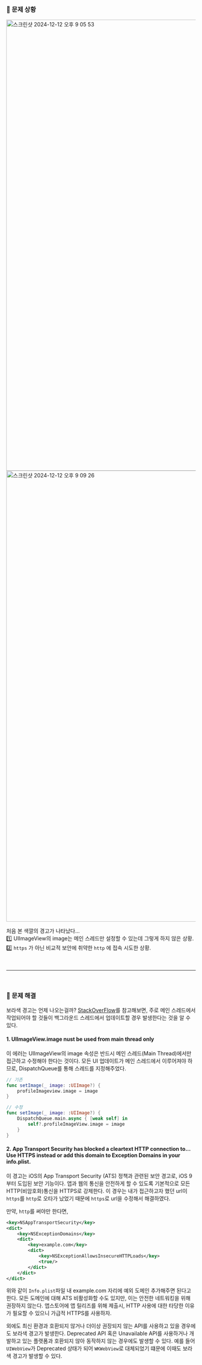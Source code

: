 ### 🚨 문제 상황

<img width="1200" alt="스크린샷 2024-12-12 오후 9 05 53" src="https://github.com/user-attachments/assets/5f2a75d5-4416-4ac9-ab9c-dfebf746cc0b" />

<img width="1200" alt="스크린샷 2024-12-12 오후 9 09 26" src="https://github.com/user-attachments/assets/47dea3cd-8343-457b-a33e-ba73c21bdaed" />


처음 본 색깔의 경고가 나타났다...  
1️⃣ UIImageView의 image는 메인 스레드만 설정할 수 있는데 그렇게 하지 않은 상황.  
2️⃣ `https` 가 아닌 비교적 보안에 취약한 `http` 에 접속 시도한  상황.

</br>

---

</br>

### 👏 문제 해결

보라색 경고는 언제 나오는걸까?
[StackOverFlow](https://stackoverflow.com/questions/75255587/what-does-exclamation-in-purple-mean-in-xcode)를 참고해보면, 주로 메인 스레드에서 작업되어야 할 것들이 백그라운드 스레드에서 업데이트할 경우 발생한다는 것을 알 수 있다.

#### 1. UIImageView.image nust be used from main thread only
이 에러는 UIImageView의 image 속성은 반드시 메인 스레드(Main Thread)에서만 접근하고 수정해야 한다는 것이다. 모든 UI 업데이트가 메인 스레드에서 이루어져야 하므로, DispatchQueue를 통해 스레드를 지정해주었다.

```swift
// 기존
func setImage(_ image: :UIImage?) {
    profileImageview.image = image
}

// 수정
func setImage(_ image: :UIImage?) {
    DispatchQueue.main.async { [weak self] in
        self?.profileImageView.image = image
    }
}
```


#### 2. App Transport Security has blocked a cleartext HTTP connection to... Use HTTPS instead or add this domain to Exception Domains in your info.plist.

이 경고는 iOS의 App Transport Security (ATS) 정책과 관련된 보안 경고로, iOS 9부터 도입된 보안 기능이다. 앱과 웹의 통신을 안전하게 할 수 있도록 기본적으로 모든 HTTP(비암호화)통신을 HTTPS로 강제한다.
이 경우는 내가 접근하고자 했던 url이 `https`를 `http`로 오타가 났었기 때문에 `https`로 url을 수정해서 해결하였다.

만약, `http`를 써야만 한다면,

```xml
<key>NSAppTransportSecurity</key>
<dict>
    <key>NSExceptionDomains</key>
    <dict>
        <key>example.com</key>
        <dict>
            <key>NSExceptionAllowsInsecureHTTPLoads</key>
            <true/>
        </dict>
    </dict>
</dict>
```
위와 같이 `Info.plist`파일 내 example.com 자리에 예외 도메인 추가해주면 된다고 한다. 모든 도메인에 대해 ATS 비활성화할 수도 있지만, 이는 안전한 네트워킹을 위해 권장하지 않는다. 앱스토어에 앱 릴리즈를 위해 제출시, HTTP 사용에 대한 타당한 이유가 필요할 수 있으니 가급적 HTTPS를 사용하자.

외에도 최신 환경과 호환되지 않거나 더이상 권장되지 않는 API를 사용하고 있을 경우에도 보라색 경고가 발생한다. Deprecated API 혹은 Unavailable API를 사용하거나 개발하고 있는 플랫폼과 호환되지 않아 동작하지 않는 경우에도 발생할 수 있다. 예를 들어 `UIWebView`가 Deprecated 상태가 되어 `WKWebView`로 대체되었기 떄문에 이때도 보라색 경고가 발생할 수 있다.